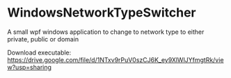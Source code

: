 # WindowsNetworkTypeSwitcher
A small wpf windows application to change to network type to either private, public or domain

Download executable:
https://drive.google.com/file/d/1NTxv9rPuV0szCJ6K_ey9XlWlJYfmgtRk/view?usp=sharing
